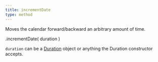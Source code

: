 ```yaml
---
title: incrementDate
type: method
---
```


Moves the calendar forward/backward an arbitrary amount of time.

<div class='spec' markdown='1'>
.incrementDate( duration )
</div>

`duration` can be a [Duration](moment-duration) object or anything the Duration constructor accepts.
